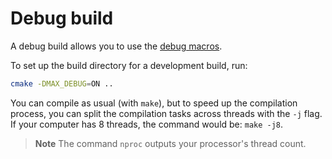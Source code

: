 # Debug build

A debug build allows you to use the [debug macros](../../debugging/macros.md).

To set up the build directory for a development build, run:
```bash
cmake -DMAX_DEBUG=ON ..
```

You can compile as usual (with `make`), but to speed up the compilation process,
you can split the compilation tasks across threads with the `-j` flag.
If your computer has 8 threads, the command would be: `make -j8`.

> **Note** The command `nproc` outputs your processor's thread count.
